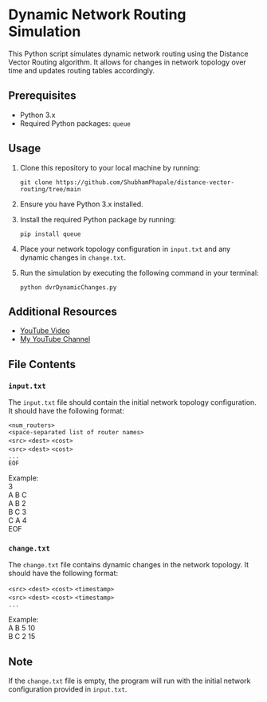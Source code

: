 # Dynamic Network Routing Simulation

This Python script simulates dynamic network routing using the Distance Vector Routing algorithm. It allows for changes in network topology over time and updates routing tables accordingly.

## Prerequisites

- Python 3.x
- Required Python packages: `queue`

## Usage

1. Clone this repository to your local machine by running:

    ```
    git clone https://github.com/ShubhamPhapale/distance-vector-routing/tree/main
    ```

2. Ensure you have Python 3.x installed.
3. Install the required Python package by running:
    ```
    pip install queue
    ```
4. Place your network topology configuration in `input.txt` and any dynamic changes in `change.txt`.
5. Run the simulation by executing the following command in your terminal:

    ```
    python dvrDynamicChanges.py
    ```

## Additional Resources

- [YouTube Video](https://youtu.be/7Qn09daLSJY)
- [My YouTube Channel](https://www.youtube.com/channel/UCzOmg9hOy3NBsScX--Nrb5Q)

## File Contents

### `input.txt`

The `input.txt` file should contain the initial network topology configuration. It should have the following format:

`<num_routers>`  
`<space-separated list of router names>`  
`<src>` `<dest>` `<cost>`  
`<src>` `<dest>` `<cost>`  
`...`  
`EOF`

Example:  
3  
A B C  
A B 2  
B C 3  
C A 4  
EOF

### `change.txt`

The `change.txt` file contains dynamic changes in the network topology. It should have the following format:

`<src>` `<dest>` `<cost>` `<timestamp>`    
`<src>` `<dest>` `<cost>` `<timestamp>`    
`...`

Example:  
A B 5 10  
B C 2 15

## Note

If the `change.txt` file is  empty, the program will run with the initial network configuration provided in `input.txt`.
